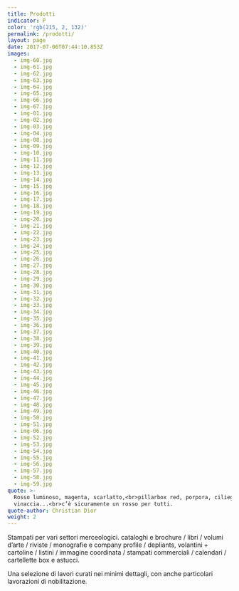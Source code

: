 ```yaml
---
title: Prodotti
indicator: P
color: 'rgb(215, 2, 132)'
permalink: /prodotti/
layout: page
date: 2017-07-06T07:44:10.853Z
images:
  - img-60.jpg
  - img-61.jpg
  - img-62.jpg
  - img-63.jpg
  - img-64.jpg
  - img-65.jpg
  - img-66.jpg
  - img-67.jpg
  - img-01.jpg
  - img-02.jpg
  - img-03.jpg
  - img-04.jpg
  - img-08.jpg
  - img-09.jpg
  - img-10.jpg
  - img-11.jpg
  - img-12.jpg
  - img-13.jpg
  - img-14.jpg
  - img-15.jpg
  - img-16.jpg
  - img-17.jpg
  - img-18.jpg
  - img-19.jpg
  - img-20.jpg
  - img-21.jpg
  - img-22.jpg
  - img-23.jpg
  - img-24.jpg
  - img-25.jpg
  - img-26.jpg
  - img-27.jpg
  - img-28.jpg
  - img-29.jpg
  - img-30.jpg
  - img-31.jpg
  - img-32.jpg
  - img-33.jpg
  - img-34.jpg
  - img-35.jpg
  - img-36.jpg
  - img-37.jpg
  - img-38.jpg
  - img-39.jpg
  - img-40.jpg
  - img-41.jpg
  - img-42.jpg
  - img-43.jpg
  - img-44.jpg
  - img-45.jpg
  - img-46.jpg
  - img-47.jpg
  - img-48.jpg
  - img-49.jpg
  - img-50.jpg
  - img-51.jpg
  - img-06.jpg
  - img-52.jpg
  - img-53.jpg
  - img-54.jpg
  - img-55.jpg
  - img-56.jpg
  - img-57.jpg
  - img-58.jpg
  - img-59.jpg
quote: >-
  Rosso luminoso, magenta, scarlatto,<br>pillarbox red, porpora, ciliegio,
  vinaccia...<br>c’è sicuramente un rosso per tutti.
quote-author: Christian Dior
weight: 2
---
```

Stampati per vari settori merceologici. cataloghi e brochure / libri / volumi d’arte / riviste / monografie e company profile / depliants, volantini \+ cartoline / listini / immagine coordinata / stampati commerciali / calendari / cartellette box e astucci.

Una selezione di lavori curati nei minimi dettagli, con anche particolari lavorazioni di nobilitazione.
